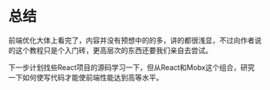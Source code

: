 # 总结

前端优化大体上看完了，内容并没有预想中的的多，讲的都很浅显，不过向作者说的这个教程只是个入门砖，更高层次的东西还要我们亲自去尝试。

下一步计划找些React项目的源码学习一下，但从React和Mobx这个组合，研究一下如何使写代码才能使前端性能达到高等水平。